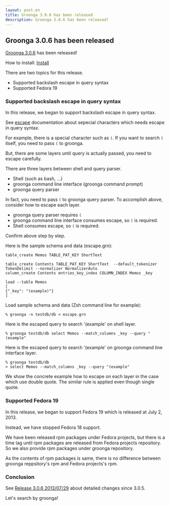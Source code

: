 ```yaml
---
layout: post.en
title: Groonga 3.0.6 has been released
description: Groonga 3.0.6 has been released!
---
```


Groonga 3.0.6 has been released
-------------------------------

[Groonga 3.0.6](/docs/news.html#release-3-0-6) has been released!

How to install: [Install](/docs/install.html)

There are two topics for this release.

-   Supported backslash escape in query syntax
-   Supported Fedora 19

### Supported backslash escape in query syntax

In this release, we began to support backslash escape in query syntax.

See
[escape](http://groonga.org/docs/reference/grn_expr/query_syntax.html#escape)
documentation about sepecial characters which needs escape in query
syntax.

For example, there is a special character such as `(`. If you want to
search `(` itself, you need to pass `(` to groonga.

But, there are some layers until query is actually passed, you need to
escape carefully.

There are three layers between shell and query parser.

-   Shell (such as bash, ...)
-   groonga command line interface (groonga command prompt)
-   groonga query parser

In fact, you need to pass `(` to groonga query parser. To accomplish
above, consider how to escape each layer.

-   groonga query parser requires `(`
-   groonga command line interface consumes escape, so `(`
    is required.
-   Shell consumes escape, so `(` is required.

Confirm above step by step.

Here is the sample schema and data (escape.grn):

    table_create Memos TABLE_PAT_KEY ShortText

    table_create Contents TABLE_PAT_KEY ShortText  --default_tokenizer TokenDelimit --normalizer NormalizerAuto
    column_create Contents entries_key_index COLUMN_INDEX Memos _key

    load --table Memos
    [
    {"_key": "(example)"}
    ]

Load sample schema and data (Zsh command line for example):

    % groonga -n testdb/db < escape.grn

Here is the escaped query to search '(example' on shell layer.

    % groonga testdb/db select Memos --match_columns _key --query "(example"

Here is the escaped query to search '(example' on groonga command line
interface layer.

    % groonga testdb/db
    > select Memos --match_columns _key --query "(example"

We show the concrete example how to escape on each layer in the case
which use double quote. The similar rule is applied even though single
quote.

### Supported Fedora 19

In this release, we began to support Fedora 19 which is released at July
2, 2013.

Instead, we have stopped Fedora 18 support.

We have been released rpm packages under Fedora projects, but there is a
time lag until rpm packages are released from Fedora projects
repository.
So we also provide rpm packages under groonga repository.

As the contents of rpm packages is same, there is no difference between
groonga reppsitory's rpm and Fedora projects's rpm.

### Conclusion

See [Release 3.0.6 2013/07/29](/docs/news.html#release-3-0-6) about
detailed changes since 3.0.5.

Let's search by groonga!
